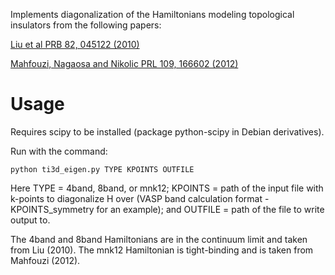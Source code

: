 Implements diagonalization of the Hamiltonians modeling topological insulators from the following papers:

[Liu et al PRB 82, 045122 (2010)](http://prb.aps.org/abstract/PRB/v82/i4/e045122)

[Mahfouzi, Nagaosa and Nikolic PRL 109, 166602 (2012)](http://prl.aps.org/abstract/PRL/v109/i16/e166602)

Usage
==========

Requires scipy to be installed (package python-scipy in Debian derivatives).

Run with the command:

    python ti3d_eigen.py TYPE KPOINTS OUTFILE

Here TYPE = 4band, 8band, or mnk12; KPOINTS = path of the input file with k-points to diagonalize H over (VASP band calculation format - KPOINTS\_symmetry for an example); and OUTFILE = path of the file to write output to.

The 4band and 8band Hamiltonians are in the continuum limit and taken from Liu (2010). The mnk12 Hamiltonian is tight-binding and is taken from Mahfouzi (2012).
